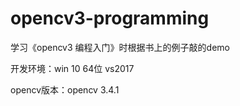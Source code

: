 # opencv3-programming
学习《opencv3 编程入门》时根据书上的例子敲的demo

开发环境：win 10 64位
        vs2017
        
opencv版本：opencv 3.4.1
